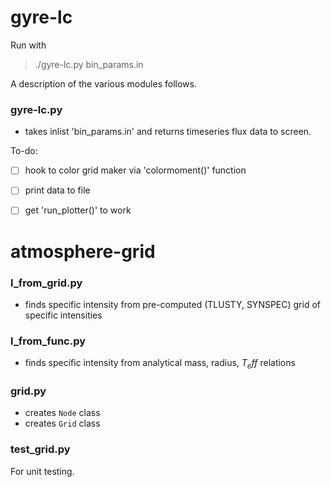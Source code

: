 # gyre-lc


Run with
> ./gyre-lc.py bin_params.in

A description of the various modules follows.

### gyre-lc.py

- takes inlist 'bin_params.in' and returns timeseries flux data to screen.

To-do:
- [ ] hook to color grid maker via 'colormoment()' function
- [ ] print data to file
- [ ] get 'run_plotter()' to work


# atmosphere-grid

### I_from_grid.py

- finds specific intensity from pre-computed (TLUSTY, SYNSPEC) grid of specific intensities

### I_from_func.py

- finds specific intensity from analytical mass, radius, $T_eff$ relations

### grid.py
- creates `Node` class
- creates `Grid` class

### test_grid.py
For unit testing.

